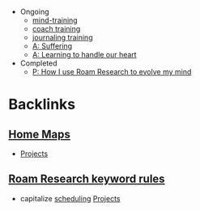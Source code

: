 - Ongoing
    - [mind-training](<mind-training.md>)
    - [coach training](<coach training.md>)
    - [journaling training](<journaling training.md>)
    - [A: Suffering](<A: Suffering.md>)
    - [A: Learning to handle our heart](<A: Learning to handle our heart.md>)
- Completed
    - [P: How I use Roam Research to evolve my mind](<P: How I use Roam Research to evolve my mind.md>)

# Backlinks
## [Home Maps](<Home Maps.md>)
- [Projects](<Projects.md>)

## [Roam Research keyword rules](<Roam Research keyword rules.md>)
- capitalize [scheduling](<scheduling.md>) [Projects](<Projects.md>)

